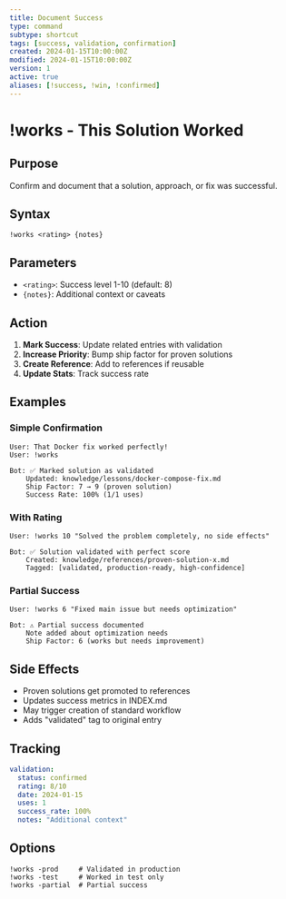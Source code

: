 ```yaml
---
title: Document Success
type: command
subtype: shortcut
tags: [success, validation, confirmation]
created: 2024-01-15T10:00:00Z
modified: 2024-01-15T10:00:00Z
version: 1
active: true
aliases: [!success, !win, !confirmed]
---
```


# !works - This Solution Worked

## Purpose
Confirm and document that a solution, approach, or fix was successful.

## Syntax
```
!works <rating> {notes}
```

## Parameters
- `<rating>`: Success level 1-10 (default: 8)
- `{notes}`: Additional context or caveats

## Action

1. **Mark Success**: Update related entries with validation
2. **Increase Priority**: Bump ship factor for proven solutions
3. **Create Reference**: Add to references if reusable
4. **Update Stats**: Track success rate

## Examples

### Simple Confirmation
```
User: That Docker fix worked perfectly!
User: !works

Bot: ✅ Marked solution as validated
    Updated: knowledge/lessons/docker-compose-fix.md
    Ship Factor: 7 → 9 (proven solution)
    Success Rate: 100% (1/1 uses)
```

### With Rating
```
User: !works 10 "Solved the problem completely, no side effects"

Bot: ✅ Solution validated with perfect score
    Created: knowledge/references/proven-solution-x.md
    Tagged: [validated, production-ready, high-confidence]
```

### Partial Success
```
User: !works 6 "Fixed main issue but needs optimization"

Bot: ⚠️ Partial success documented
    Note added about optimization needs
    Ship Factor: 6 (works but needs improvement)
```

## Side Effects

- Proven solutions get promoted to references
- Updates success metrics in INDEX.md
- May trigger creation of standard workflow
- Adds "validated" tag to original entry

## Tracking

```yaml
validation:
  status: confirmed
  rating: 8/10
  date: 2024-01-15
  uses: 1
  success_rate: 100%
  notes: "Additional context"
```

## Options

```
!works -prod     # Validated in production
!works -test     # Worked in test only
!works -partial  # Partial success
```